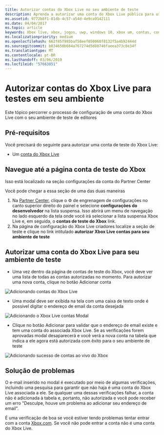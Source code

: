 ```yaml
---
title: Autorizar contas do Xbox Live no seu ambiente de teste
description: Aprenda a autorizar uma conta do Xbox Live pública para uso em testes no ambiente de desenvolvimento.
ms.assetid: 9772b8f1-81db-4c57-a54d-4e9ca9142111
ms.date: 04/04/2017
ms.topic: article
keywords: Xbox live, xbox, jogos, uwp, windows 10, xbox um, contas, contas de teste
ms.localizationpriority: medium
ms.openlocfilehash: 662f85f985baf58eef050060f8132f5a4b92444d
ms.sourcegitcommit: b034650b684a767274d5d88746faeea373c8e34f
ms.translationtype: MT
ms.contentlocale: pt-BR
ms.lasthandoff: 03/06/2019
ms.locfileid: "57663851"
---
```

# <a name="authorize-xbox-live-accounts-for-testing-in-your-environment"></a>Autorizar contas do Xbox Live para testes em seu ambiente

Este tópico percorrer o processo de configuração de uma conta do Xbox Live com o seu ambiente de teste de editores

## <a name="prerequisites"></a>Pré-requisitos

Você precisará do seguinte para autorizar uma conta de teste do Xbox Live:

* Um [conta do Xbox Live](https://support.xbox.com/browse/my-account/manage-account/Create%20account)

## <a name="navigate-to-the-xbox-test-account-page"></a>Navegue até a página conta de teste do Xbox

Isso está localizado na seção configurações da conta do Partner Center

Você pode chegar a essa seção de uma das duas maneiras

1. Na [Partner Center](https://partner.microsoft.com/dashboard/windows/overview), clique o ⚙️ de engrenagem de configurações no canto superior direito do painel e selecione **configurações do desenvolvedor** na lista suspensa. Isso abrirá um menu de navegação no lado esquerdo da tela onde você irá selecionar a lista suspensa Xbox Live e, em seguida, o **contas de teste do Xbox** link.
2. Na página de configuração do Xbox Live criadores localize a seção de teste e clique no link intitulado **autorizar Xbox Live contas para seu ambiente de teste**

## <a name="authorize-an-xbox-live-account-for-your-test-environment"></a>Autorizar uma conta do Xbox Live para seu ambiente de teste

* Uma vez dentro da página de contas de teste do Xbox, você deve ver uma lista de todas as contas autorizadas no momento. Para autorizar uma nova conta, clique no botão Adicionar conta

![Adicionando contas do Xbox Live](../images/creators_udc/add_test_account.png)

* Uma modal deve ser exibida na tela com uma caixa de texto onde é possível digitar o endereço de email da conta desejada

![Adicionando o Xbox Live contas Modal](../images/creators_udc/add_test_account_modal.png)

* Clique no botão Adicionar para validar que o endereço de email existe e tem uma conta do associada Xbox Live. Se as verificações forem aprovadas modal desaparecerá e você verá a nova conta na tabela que indica a ele agora está autorizada com êxito para o seu ambiente de teste

![Adicionando sucesso de contas ao vivo do Xbox](../images/creators_udc/add_test_account_success.png)

## <a name="troubleshooting"></a>Solução de problemas

O e-mail inserido no modal é executado por meio de algumas verificações, incluindo uma pesquisa para garantir que não haja é uma conta do Xbox Live associada a ele. Se qualquer uma dessas verificações falhar, a conta não é adicionada à tabela e, portanto, não autorizada e você pode receber um erro "Desculpe, houve um problema ao adicionar seu endereço de email".

É uma verificação de boa se você estiver tendo problemas tentar entrar com a conta [Xbox.com](https://www.xbox.com/live/). Se você não pode entrar a conta não é uma conta do Xbox Live.
